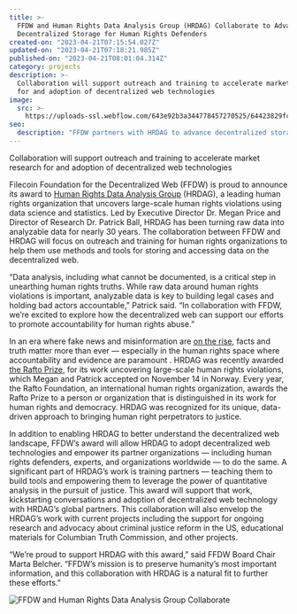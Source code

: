 ```yaml
---
title: >-
  FFDW and Human Rights Data Analysis Group (HRDAG) Collaborate to Advance
  Decentralized Storage for Human Rights Defenders
created-on: "2023-04-21T07:15:54.027Z"
updated-on: "2023-04-21T07:18:21.985Z"
published-on: "2023-04-21T08:01:04.314Z"
category: projects
description: >-
  Collaboration will support outreach and training to accelerate market research
  for and adoption of decentralized web technologies
image:
  src: >-
    https://uploads-ssl.webflow.com/643e92b3a344778457270525/64423829fcf3ec16737f20d9_hrdag.png
seo:
  description: "FFDW partners with HRDAG to advance decentralized storage solutions for human rights organizations, supporting data preservation and analysis for justice worldwide."
---
```


Collaboration will support outreach and training to accelerate market research for and adoption of decentralized web technologies

Filecoin Foundation for the Decentralized Web (FFDW) is proud to announce its award to [Human Rights Data Analysis Group](https://hrdag.org/) (HRDAG), a leading human rights organization that uncovers large-scale human rights violations using data science and statistics. Led by Executive Director Dr. Megan Price and Director of Research Dr. Patrick Ball, HRDAG has been turning raw data into analyzable data for nearly 30 years. The collaboration between FFDW and HRDAG will focus on outreach and training for human rights organizations to help them use methods and tools for storing and accessing data on the decentralized web.

“Data analysis, including what cannot be documented, is a critical step in unearthing human rights truths. While raw data around human rights violations is important, analyzable data is key to building legal cases and holding bad actors accountable,” Patrick said. “In collaboration with FFDW, we’re excited to explore how the decentralized web can support our efforts to promote accountability for human rights abuse.”

In an era where fake news and misinformation are [on the rise](https://www.pewresearch.org/internet/2017/10/19/the-future-of-truth-and-misinformation-online/), facts and truth matter more than ever — especially in the human rights space where accountability and evidence are paramount . HRDAG was recently awarded [the Rafto Prize](https://hrdag.org/2021/09/23/hrdag-wins-the-rafto-prize/#:~:text=Every%20year%2C%20the%20Rafto%20Foundation,honored%20to%20receive%20that%20prize!), for its work uncovering large-scale human rights violations, which Megan and Patrick accepted on November 14 in Norway. Every year, the Rafto Foundation, an international human rights organization, awards the Rafto Prize to a person or organization that is distinguished in its work for human rights and democracy. HRDAG was recognized for its unique, data-driven approach to bringing human right perpetrators to justice.

In addition to enabling HRDAG to better understand the decentralized web landscape, FFDW’s award will allow HRDAG to adopt decentralized web technologies and empower its partner organizations — including human rights defenders, experts, and organizations worldwide — to do the same. A significant part of HRDAG’s work is training partners — teaching them to build tools and empowering them to leverage the power of quantitative analysis in the pursuit of justice. This award will support that work, kickstarting conversations and adoption of decentralized web technology with HRDAG’s global partners. This collaboration will also envelop the HRDAG’s work with current projects including the support for ongoing research and advocacy about criminal justice reform in the US, educational materials for Columbian Truth Commission, and other projects.

“We’re proud to support HRDAG with this award,” said FFDW Board Chair Marta Belcher. “FFDW’s mission is to preserve humanity’s most important information, and this collaboration with HRDAG is a natural fit to further these efforts.”

![FFDW and Human Rights Data Analysis Group Collaborate](https://uploads-ssl.webflow.com/643e92b3a344778457270525/643e98beae2f9ebd3f0e0e59_ffdw-and-human-rights-data-analysis-group-hrdag-collaborate-to-advance-decentralized-storage.png)
